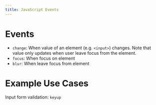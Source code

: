 ```yaml
---
title: JavaScript Events
---
```


# Events

-   `change`: When value of an element (e.g. `<input>`) changes. Note that value
    only updates when user leave focus from the element.
-   `focus`: When focus on element
-   `blur`: When leave focus from element

# Example Use Cases

Input form validation: `keyup`
